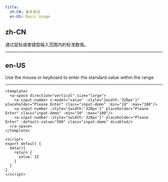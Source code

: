 ```yaml
title:
  zh-CN: 基本用法
  en-US: Basic Usage
```

## zh-CN

通过鼠标或者键盘输入范围内的标准数值。

---

## en-US

Use the mouse or keyboard to enter the standard value within the range.

---

```vue
<template>
  <a-space direction="vertical" size="large">
    <a-input-number v-model="value" :style="{width:'320px'}" placeholder="Please Enter" class="input-demo" :min="10" :max="100"/>
    <a-input-number :style="{width:'320px'}" placeholder="Please Enter" class="input-demo" :min="10" :max="100"/>
    <a-input-number :style="{width:'320px'}" placeholder="Please Enter" :default-value="500" class="input-demo" disabled/>
  </a-space>
</template>

<script>
export default {
  data(){
    return {
      value: 15
    }
  }
}
</script>
```
